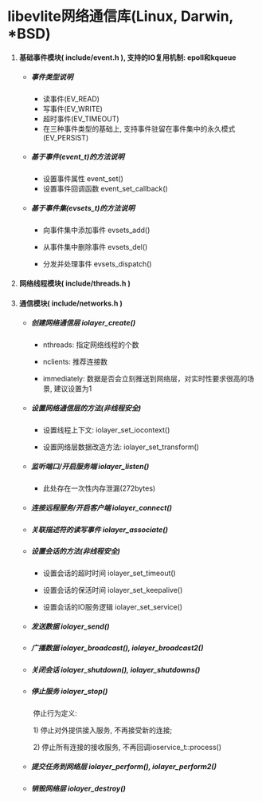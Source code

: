 # libevlite网络通信库(Linux, Darwin, *BSD)

1. #### 基础事件模块( include/event.h ), 支持的IO复用机制: epoll和kqueue

   - ##### 事件类型说明

      - 读事件(EV_READ)
      - 写事件(EV_WRITE)
      - 超时事件(EV_TIMEOUT)
      - 在三种事件类型的基础上, 支持事件驻留在事件集中的永久模式(EV_PERSIST)

   - ##### 基于事件(event_t)的方法说明

      - 设置事件属性 event_set()
      - 设置事件回调函数 event_set_callback()

   - ##### 基于事件集(evsets_t)的方法说明

      - 向事件集中添加事件 evsets_add()

      - 从事件集中删除事件 evsets_del()

      - 分发并处理事件 evsets_dispatch()

2. #### 网络线程模块( include/threads.h )

3. #### 通信模块( include/networks.h )

   - ##### 创建网络通信层 iolayer_create()

     - nthreads: 指定网络线程的个数

     - nclients: 推荐连接数

     - immediately: 数据是否会立刻推送到网络层，对实时性要求很高的场景, 建议设置为1

   - ##### 设置网络通信层的方法(非线程安全)

     - 设置线程上下文: iolayer_set_iocontext()

     - 设置网络层数据改造方法: iolayer_set_transform()

   - ##### 监听端口/开启服务端 iolayer_listen()

     - 此处存在一次性内存泄漏(272bytes)

   - ##### 连接远程服务/开启客户端 iolayer_connect()

   - ##### 关联描述符的读写事件 iolayer_associate()

   - ##### 设置会话的方法(非线程安全)

     - 设置会话的超时时间 iolayer_set_timeout()

     - 设置会话的保活时间 iolayer_set_keepalive()

     - 设置会话的IO服务逻辑 iolayer_set_service()

   - ##### 发送数据 iolayer_send()

   - ##### 广播数据 iolayer_broadcast(), iolayer_broadcast2()

   - ##### 关闭会话 iolayer_shutdown(), iolayer_shutdowns()

   - ##### 停止服务 iolayer_stop()

     ​	停止行为定义:

     ​		1) 停止对外提供接入服务, 不再接受新的连接;

     ​		2) 停止所有连接的接收服务, 不再回调ioservice_t::process()

   - ##### 提交任务到网络层 iolayer_perform(), iolayer_perform2()

   - ##### 销毁网络层 iolayer_destroy()

